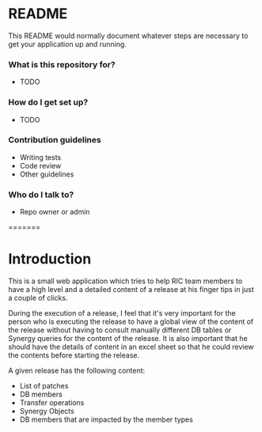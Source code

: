 # README #

This README would normally document whatever steps are necessary to get your application up and running.

### What is this repository for? ###

* TODO 

### How do I get set up? ###

* TODO

### Contribution guidelines ###

* Writing tests
* Code review
* Other guidelines

### Who do I talk to? ###

* Repo owner or admin

=======
# Introduction #

This is a small web application which tries to help RIC team members to have a high level and a detailed content of a release at his finger tips in just a couple of clicks.

During the execution of a release, I feel that it's very important for the person who is executing the release to have a global view of the content of the release without having to consult manually different DB tables or Synergy queries for the content of the release. It is also important that he should have the details of content in an excel sheet so that he could review the contents before starting the release. 

A given release has the following content:

* List of patches
* DB members
* Transfer operations
* Synergy Objects
* DB members that are impacted by the member types


